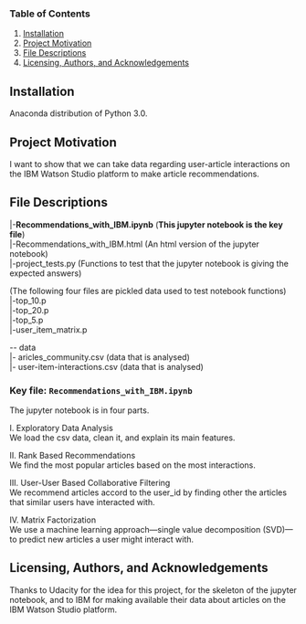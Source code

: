 ### Table of Contents

1. [Installation](#installation)
2. [Project Motivation](#motivation)
3. [File Descriptions](#files)
4. [Licensing, Authors, and Acknowledgements](#licensing)

## Installation <a name="installation"></a>
Anaconda distribution of Python 3.0. 

## Project Motivation<a name="motivation"></a>

I want to show that we can take data regarding user-article interactions on the IBM Watson Studio platform to make article recommendations.

## File Descriptions <a name="files"></a>

|-**Recommendations_with_IBM.ipynb**     (**This jupyter notebook is the key file**)  
|-Recommendations_with_IBM.html     (An html version of the jupyter notebook)      
|-project_tests.py               (Functions to test that the jupyter notebook is giving the expected answers) 

(The following four files are pickled data used to test notebook functions)  
|-top_10.p    
|-top_20.p   
|-top_5.p   
|-user_item_matrix.p   

-- data  
|- aricles_community.csv  (data that is analysed)       
|- user-item-interactions.csv  (data that is analysed)      
  

### Key file: `Recommendations_with_IBM.ipynb`
The jupyter notebook is in four parts. 
 
I. Exploratory Data Analysis  
We load the csv data, clean it, and explain its main features. 
 
II. Rank Based Recommendations  
We find the most popular articles based on the most interactions.  

III. User-User Based Collaborative Filtering  
We recommend articles accord to the user_id by finding other the articles that similar users have interacted with. 
 
IV. Matrix Factorization  
We use a machine learning approach—single value decomposition (SVD)—to predict new articles a user might interact with.  


## Licensing, Authors, and Acknowledgements <a name="licensing"></a>
Thanks to Udacity for the idea for this project, for the skeleton of the jupyter notebook, and to IBM for making available their data about articles on the IBM Watson Studio platform.
